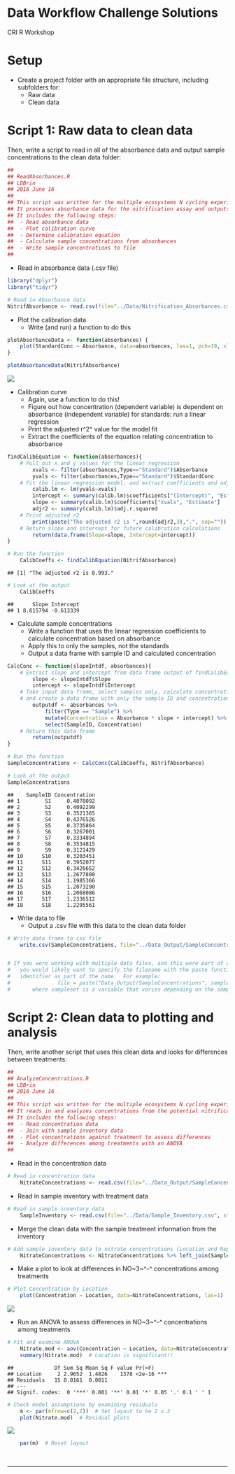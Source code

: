 # Data Workflow Challenge Solutions
CRI R Workshop  


# Setup

* Create a project folder with an appropriate file structure, including subfolders for:
	+ Raw data 
	+ Clean data

# Script 1: Raw data to clean data

Then, write a script to read in all of the absorbance data and output sample concentrations to the clean data folder:


```r
##
## ReadAbsorbances.R
## LDBrin
## 2016 June 16
##
## This script was written for the multiple ecosystems N cycling experiment. 
## It processes absorbance data for the nitrification assay and outputs nitrate concentrations.
## It includes the following steps:
##  - Read absorbance data
##	- Plot calibration curve
##	- Determine calibration equation
##	- Calculate sample concentrations from absorbances
##	- Write sample concentrations to file
##
```

* Read in absorbance data (.csv file)


```r
library("dplyr")
library("tidyr")

# Read in Absorbance data
NitrifAbsorbance <- read.csv(file="../Data/Nitrification_Absorbances.csv", stringsAsFactors=TRUE, header=TRUE)
```

* Plot the calibration data
	+ Write (and run) a function to do this
	

```r
plotAbsorbanceData <- function(absorbances) {
	plot(StandardConc ~ Absorbance, data=absorbances, las=1, pch=19, xlim=c(0,0.6), ylim=c(0,6))
}

plotAbsorbanceData(NitrifAbsorbance)
```

![](Lesson_-_Data_Workflow_Challenge_Solutions_files/figure-html/unnamed-chunk-3-1.png)<!-- -->
	
* Calibration curve
	+ Again, use a function to do this!
	+ Figure out how concentration (dependent variable) is dependent on absorbance (independent variable) for standards: run a linear regression
	+ Print the adjusted r^2^ value for the model fit
	+ Extract the coefficients of the equation relating concentration to absorbance
	

```r
findCalibEquation <- function(absorbances){
	# Pull out x and y values for the linear regression
		xvals <- filter(absorbances,Type=="Standard")$Absorbance
		yvals <- filter(absorbances,Type=="Standard")$StandardConc
	# Fit the linear regression model, and extract coefficients and adjusted r2
		calib.lm <- lm(yvals~xvals)
		intercept <- summary(calib.lm)$coefficients["(Intercept)", "Estimate"]
		slope <- summary(calib.lm)$coefficients["xvals", "Estimate"]
		adjr2 <- summary(calib.lm)$adj.r.squared
	# Print adjusted r2
		print(paste("The adjusted r2 is ",round(adjr2,3),".", sep=""))
	# Return slope and intercept for future calibration calculations
		return(data.frame(Slope=slope, Intercept=intercept))
}	

# Run the function
	CalibCoeffs <- findCalibEquation(NitrifAbsorbance)
```

```
## [1] "The adjusted r2 is 0.993."
```

```r
# Look at the output
	CalibCoeffs
```

```
##      Slope Intercept
## 1 8.615794 -0.613339
```

* Calculate sample concentrations
	+ Write a function that uses the linear regression coefficients to calculate concentration based on absorbance
	+ Apply this to only the samples, not the standards
	+ Output a data frame with sample ID and calculated concentration
	

```r
CalcConc <- function(slopeIntdf, absorbances){
	# Extract slope and intercept from data frame output of findCalibEquation 
		slope <- slopeIntdf$Slope
		intercept <- slopeIntdf$Intercept
	# Take input data frame, select samples only, calculate concentration from absorbance,
	# and create a data frame with only the sample ID and concentrations
		outputdf <- absorbances %>% 
			filter(Type == "Sample") %>%
			mutate(Concentration = Absorbance * slope + intercept) %>%
			select(SampleID, Concentration)
	# Return this data frame
		return(outputdf)
}

# Run the function
SampleConcentrations <- CalcConc(CalibCoeffs, NitrifAbsorbance)

# Look at the output
SampleConcentrations
```

```
##    SampleID Concentration
## 1        S1     0.4078092
## 2        S2     0.4092299
## 3        S3     0.3521365
## 4        S4     0.4376526
## 5        S5     0.3735864
## 6        S6     0.3267001
## 7        S7     0.3334894
## 8        S8     0.3534815
## 9        S9     0.3121429
## 10      S10     0.3203451
## 11      S11     0.3952077
## 12      S12     0.3426652
## 13      S13     1.2677800
## 14      S14     1.1985366
## 15      S15     1.2073290
## 16      S16     1.2068086
## 17      S17     1.2336512
## 18      S18     1.2295561
```
	
* Write data to file   
	+ Output a .csv file with this data to the clean data folder


```r
# Write data frame to csv file
	write.csv(SampleConcentrations, file="../Data_Output/SampleConcentrations.csv",row.names=FALSE)


# If you were working with multiple data files, and this were part of a function or for loop,
#   you would likely want to specify the filename with the paste function, and include an 
#   identifier as part of the name.  For example:
#				file = paste("Data_Output/SampleConcentrations", sampleset, ".csv", sep="")
#		where sampleset is a variable that varies depending on the sample input.
```

# Script 2: Clean data to plotting and analysis

Then, write another script that uses this clean data and looks for differences between treatments:


```r
##
## AnalyzeConcentrations.R
## LDBrin
## 2016 June 16
##
## This script was written for the multiple ecosystems N cycling experiment. 
## It reads in and analyzes concentrations from the potential nitrification assay.
## It includes the following steps:
##  - Read concentration data
##	- Join with sample inventory data
##	- Plot concentrations against treatment to assess differences
##	- Analyze differences among treatments with an ANOVA
##
```


* Read in the concentration data


```r
# Read in concentration data
	NitrateConcentrations <- read.csv(file="../Data_Output/SampleConcentrations.csv", stringsAsFactors=TRUE, header=TRUE)
```

* Read in sample inventory with treatment data


```r
# Read in sample inventory data
	SampleInventory <- read.csv(file="../Data/Sample_Inventory.csv", stringsAsFactors=TRUE, header=TRUE)
```

* Merge the clean data with the sample treatment information from the inventory


```r
# Add sample inventory data to nitrate concentrations (Location and Replicate)
	NitrateConcentrations <- NitrateConcentrations %>% left_join(SampleInventory, by="SampleID")
```

* Make a plot to look at differences in NO~3~^-^ concentrations among treatments


```r
# Plot Concentration by Location
	plot(Concentration ~ Location, data=NitrateConcentrations, las=1)
```

![](Lesson_-_Data_Workflow_Challenge_Solutions_files/figure-html/unnamed-chunk-11-1.png)<!-- -->

* Run an ANOVA to assess differences in NO~3~^-^ concentrations among treatments


```r
# Fit and examine ANOVA
	Nitrate.mod <- aov(Concentration ~ Location, data=NitrateConcentrations)
	summary(Nitrate.mod)  # Location is significant!!
```

```
##             Df Sum Sq Mean Sq F value Pr(>F)    
## Location     2 2.9652  1.4826    1378 <2e-16 ***
## Residuals   15 0.0161  0.0011                   
## ---
## Signif. codes:  0 '***' 0.001 '**' 0.01 '*' 0.05 '.' 0.1 ' ' 1
```

```r
# Check model assumptions by examining residuals
	m <- par(mfrow=c(2,2))  # Set layout to be 2 x 2
	plot(Nitrate.mod)  # Residual plots
```

![](Lesson_-_Data_Workflow_Challenge_Solutions_files/figure-html/unnamed-chunk-12-1.png)<!-- -->

```r
	par(m)  # Reset layout
```

<br>
<hr>
<br>
